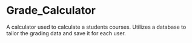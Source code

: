 # Grade_Calculator
A calculator used to calculate a students courses. Utilizes a database to tailor the grading data and save it for each user.

